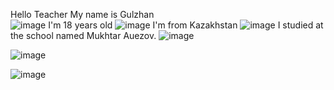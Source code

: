 Hello Teacher My name is Gulzhan  
![image](https://user-images.githubusercontent.com/57478403/108700588-030d9080-7531-11eb-9c8f-f2aac07245bc.png)
I'm 18 years old
![image](https://user-images.githubusercontent.com/57478403/108700709-35b78900-7531-11eb-8b46-695b86ea5f06.png)
I'm from Kazakhstan 
![image](https://user-images.githubusercontent.com/57478403/108700753-4831c280-7531-11eb-9c02-d818ab1ab421.png)
I studied at the school named Mukhtar Auezov.
![image](https://user-images.githubusercontent.com/57478403/108700806-57187500-7531-11eb-9279-be044a26380a.png)

![image](https://user-images.githubusercontent.com/57478403/108700899-79aa8e00-7531-11eb-905c-304c95391aab.png)

![image](https://user-images.githubusercontent.com/57478403/108700926-8202c900-7531-11eb-8365-1ce49336b6e4.png)
